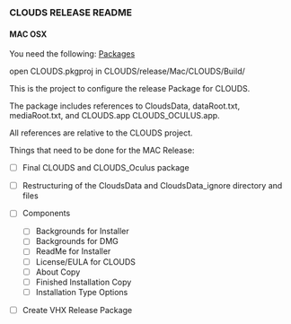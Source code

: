 ### CLOUDS RELEASE README

#### MAC OSX

You need the following:
	[Packages](http://s.sudre.free.fr/Software/Packages/resources.html)

open CLOUDS.pkgproj in CLOUDS/release/Mac/CLOUDS/Build/

This is the project to configure the release Package for CLOUDS.  

The package includes references to CloudsData, dataRoot.txt, mediaRoot.txt, and CLOUDS.app CLOUDS_OCULUS.app.

All references are relative to the CLOUDS project. 

Things that need to be done for the MAC Release:

- [ ] Final CLOUDS and CLOUDS_Oculus package
- [ ] Restructuring of the CloudsData and CloudsData_ignore directory and files
- [ ] Components 
	- [ ] Backgrounds for Installer
	- [ ] Backgrounds for DMG
	- [ ] ReadMe for Installer
	- [ ] License/EULA for CLOUDS
	- [ ] About Copy
	- [ ] Finished Installation Copy
	- [ ] Installation Type Options
- [ ] Create VHX Release Package



